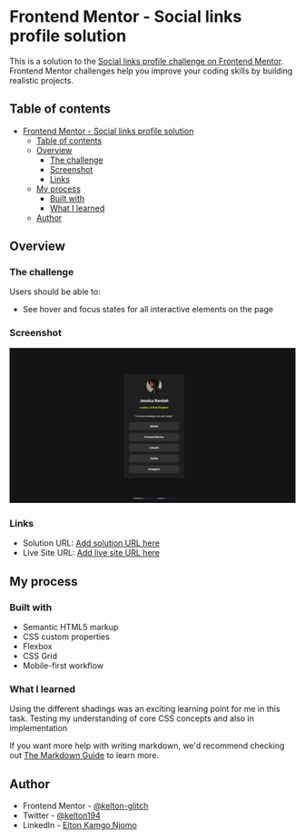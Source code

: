 # Frontend Mentor - Social links profile solution

This is a solution to the [Social links profile challenge on Frontend Mentor](https://www.frontendmentor.io/challenges/social-links-profile-UG32l9m6dQ). Frontend Mentor challenges help you improve your coding skills by building realistic projects.

## Table of contents

- [Frontend Mentor - Social links profile solution](#frontend-mentor---social-links-profile-solution)
  - [Table of contents](#table-of-contents)
  - [Overview](#overview)
    - [The challenge](#the-challenge)
    - [Screenshot](#screenshot)
    - [Links](#links)
  - [My process](#my-process)
    - [Built with](#built-with)
    - [What I learned](#what-i-learned)
  - [Author](#author)

## Overview

### The challenge

Users should be able to:

- See hover and focus states for all interactive elements on the page

### Screenshot

![Task Screenshot](./assets/screenshot/screenshot.jpeg)

### Links

- Solution URL: [Add solution URL here](https://your-solution-url.com)
- Live Site URL: [Add live site URL here](https://your-live-site-url.com)

## My process

### Built with

- Semantic HTML5 markup
- CSS custom properties
- Flexbox
- CSS Grid
- Mobile-first workflow

### What I learned

Using the different shadings was an exciting learning point for me in this task. Testing my understanding of core CSS concepts and also in implementation

If you want more help with writing markdown, we'd recommend checking out [The Markdown Guide](https://www.markdownguide.org/) to learn more.

## Author

- Frontend Mentor - [@kelton-glitch](https://www.frontendmentor.io/profile/kelton-glitch)
- Twitter - [@kelton194](https://www.twitter.com/kelton194)
- LinkedIn - [Elton Kamgo Njomo](https://www.linkedin.com/in/elton-kamgo-njomo-89ba66210)
